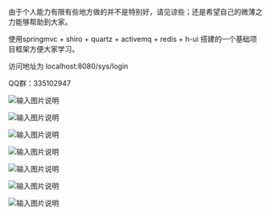由于个人能力有限有些地方做的并不是特别好，请见谅些；还是希望自己的微薄之力能够帮助到大家。

使用springmvc + shiro + quartz + activemq + redis + h-ui 搭建的一个基础项目框架方便大家学习。

访问地址为 localhost:8080/sys/login 

QQ群：335102947

![输入图片说明](http://git.oschina.net/uploads/images/2016/0525/184638_2e12e084_376915.png "在这里输入图片标题")

![输入图片说明](http://git.oschina.net/uploads/images/2016/0525/184701_a6b5529e_376915.png "在这里输入图片标题")

![输入图片说明](http://git.oschina.net/uploads/images/2016/0525/184714_8c3086fe_376915.png "在这里输入图片标题")

![输入图片说明](http://git.oschina.net/uploads/images/2016/0525/184741_14c8c618_376915.png "在这里输入图片标题")

![输入图片说明](http://git.oschina.net/uploads/images/2016/0525/184812_8e3aac2f_376915.png "在这里输入图片标题")

![输入图片说明](http://git.oschina.net/uploads/images/2016/0525/184857_2d997dde_376915.png "在这里输入图片标题")

![输入图片说明](http://git.oschina.net/uploads/images/2016/0525/184926_6fa172c5_376915.png "在这里输入图片标题")